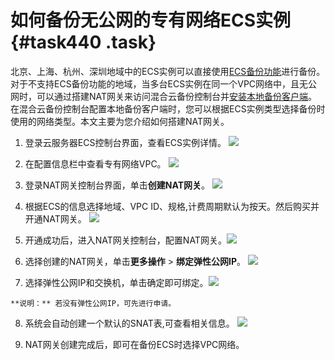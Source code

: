 # 如何备份无公网的专有网络ECS实例 {#task440 .task}

北京、上海、杭州、深圳地域中的ECS实例可以直接使用[ECS备份功能](../../../../intl.zh-CN/ECS备份教程/文件备份/概述.md)进行备份。对于不支持ECS备份功能的地域，当多台ECS实例在同一个VPC网络中，且无公网时，可以通过搭建NAT网关来访问混合云备份控制台并[安装本地备份客户端](../../../../intl.zh-CN/ECS备份教程/文件备份/准备工作.md)。在混合云备份控制台配置本地备份客户端时，您可以根据ECS实例类型选择备份时使用的网络类型。本文主要为您介绍如何搭建NAT网关。

1.   登录云服务器ECS控制台界面，查看ECS实例详情。 ![](http://static-aliyun-doc.oss-cn-hangzhou.aliyuncs.com/assets/img/40362/156471512421586_zh-CN.png)

  
2.   在配置信息栏中查看专有网络VPC。 ![](http://static-aliyun-doc.oss-cn-hangzhou.aliyuncs.com/assets/img/40362/156471512421587_zh-CN.png)

  
3.   登录NAT网关控制台界面，单击**创建NAT网关**。 ![](http://static-aliyun-doc.oss-cn-hangzhou.aliyuncs.com/assets/img/40362/156471512521588_zh-CN.png)

  
4.   根据ECS的信息选择地域、VPC ID、规格,计费周期默认为按天。然后购买并开通NAT网关。 ![](http://static-aliyun-doc.oss-cn-hangzhou.aliyuncs.com/assets/img/40362/156471512521589_zh-CN.png)

  
5.   开通成功后，进入NAT网关控制台，配置NAT网关。![](http://static-aliyun-doc.oss-cn-hangzhou.aliyuncs.com/assets/img/40362/156471512521590_zh-CN.png)

  
6.   选择创建的NAT网关，单击**更多操作** \> **绑定弹性公网IP**。 ![](http://static-aliyun-doc.oss-cn-hangzhou.aliyuncs.com/assets/img/40362/156471512521591_zh-CN.png)

  
7.   选择弹性公网IP和交换机，单击确定即可绑定。![](http://static-aliyun-doc.oss-cn-hangzhou.aliyuncs.com/assets/img/40362/156471512621592_zh-CN.png)

  

    **说明：** 若没有弹性公网IP，可先进行申请。

8.   系统会自动创建一个默认的SNAT表,可查看相关信息。 ![](http://static-aliyun-doc.oss-cn-hangzhou.aliyuncs.com/assets/img/40362/156471512621593_zh-CN.png)

  
9.  NAT网关创建完成后，即可在备份ECS时选择VPC网络。 

